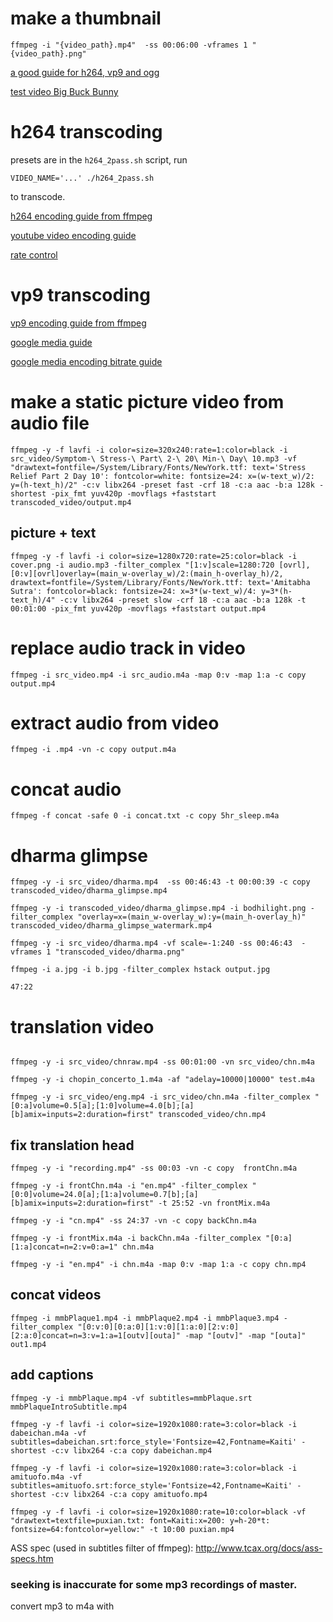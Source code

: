 

# make a thumbnail
```
ffmpeg -i "{video_path}.mp4"  -ss 00:06:00 -vframes 1 "{video_path}.png"
```

[a good guide for h264, vp9 and ogg](https://www.s-config.com/video-transcoding-ffmpeg/)

[test video Big Buck Bunny](http://bbb3d.renderfarming.net/download.html)

# h264 transcoding

presets are in the `h264_2pass.sh` script, run 

```
VIDEO_NAME='...' ./h264_2pass.sh
```

to transcode.

[h264 encoding guide from ffmpeg](https://trac.ffmpeg.org/wiki/Encode/H.264)

[youtube video encoding guide](https://trac.ffmpeg.org/wiki/Encode/YouTube)

[rate control](https://slhck.info/video/2017/03/01/rate-control.html)


# vp9 transcoding
[vp9 encoding guide from ffmpeg](https://trac.ffmpeg.org/wiki/Encode/VP9)

[google media guide](https://developers.google.com/media/vp9/settings/vod/)

[google media encoding bitrate guide](https://developers.google.com/media/vp9/settings#encoding_bitrates)


# make a static picture video from audio file
```
ffmpeg -y -f lavfi -i color=size=320x240:rate=1:color=black -i src_video/Symptom-\ Stress-\ Part\ 2-\ 20\ Min-\ Day\ 10.mp3 -vf "drawtext=fontfile=/System/Library/Fonts/NewYork.ttf: text='Stress Relief Part 2 Day 10': fontcolor=white: fontsize=24: x=(w-text_w)/2: y=(h-text_h)/2" -c:v libx264 -preset fast -crf 18 -c:a aac -b:a 128k -shortest -pix_fmt yuv420p -movflags +faststart transcoded_video/output.mp4
```

## picture + text

```
ffmpeg -y -f lavfi -i color=size=1280x720:rate=25:color=black -i cover.png -i audio.mp3 -filter_complex "[1:v]scale=1280:720 [ovrl], [0:v][ovrl]overlay=(main_w-overlay_w)/2:(main_h-overlay_h)/2, drawtext=fontfile=/System/Library/Fonts/NewYork.ttf: text='Amitabha Sutra': fontcolor=black: fontsize=24: x=3*(w-text_w)/4: y=3*(h-text_h)/4" -c:v libx264 -preset slow -crf 18 -c:a aac -b:a 128k -t 00:01:00 -pix_fmt yuv420p -movflags +faststart output.mp4
```

# replace audio track in video
```
ffmpeg -i src_video.mp4 -i src_audio.m4a -map 0:v -map 1:a -c copy output.mp4
```

# extract audio from video
```
ffmpeg -i .mp4 -vn -c copy output.m4a

```

# concat audio
```
ffmpeg -f concat -safe 0 -i concat.txt -c copy 5hr_sleep.m4a
```

# dharma glimpse
```
ffmpeg -y -i src_video/dharma.mp4  -ss 00:46:43 -t 00:00:39 -c copy transcoded_video/dharma_glimpse.mp4

ffmpeg -y -i transcoded_video/dharma_glimpse.mp4 -i bodhilight.png -filter_complex "overlay=x=(main_w-overlay_w):y=(main_h-overlay_h)" transcoded_video/dharma_glimpse_watermark.mp4

ffmpeg -y -i src_video/dharma.mp4 -vf scale=-1:240 -ss 00:46:43  -vframes 1 "transcoded_video/dharma.png"

ffmpeg -i a.jpg -i b.jpg -filter_complex hstack output.jpg

47:22
```

# translation video
```

ffmpeg -y -i src_video/chnraw.mp4 -ss 00:01:00 -vn src_video/chn.m4a

ffmpeg -y -i chopin_concerto_1.m4a -af "adelay=10000|10000" test.m4a

ffmpeg -y -i src_video/eng.mp4 -i src_video/chn.m4a -filter_complex "[0:a]volume=0.5[a];[1:0]volume=4.0[b];[a][b]amix=inputs=2:duration=first" transcoded_video/chn.mp4 
```

## fix translation head
```
ffmpeg -y -i "recording.mp4" -ss 00:03 -vn -c copy  frontChn.m4a 

ffmpeg -y -i frontChn.m4a -i "en.mp4" -filter_complex "[0:0]volume=24.0[a];[1:a]volume=0.7[b];[a][b]amix=inputs=2:duration=first" -t 25:52 -vn frontMix.m4a

ffmpeg -y -i "cn.mp4" -ss 24:37 -vn -c copy backChn.m4a 

ffmpeg -y -i frontMix.m4a -i backChn.m4a -filter_complex "[0:a][1:a]concat=n=2:v=0:a=1" chn.m4a

ffmpeg -y -i "en.mp4" -i chn.m4a -map 0:v -map 1:a -c copy chn.mp4

```

## concat videos
```
ffmpeg -i mmbPlaque1.mp4 -i mmbPlaque2.mp4 -i mmbPlaque3.mp4 -filter_complex "[0:v:0][0:a:0][1:v:0][1:a:0][2:v:0][2:a:0]concat=n=3:v=1:a=1[outv][outa]" -map "[outv]" -map "[outa]" out1.mp4
```

## add captions
```
ffmpeg -y -i mmbPlaque.mp4 -vf subtitles=mmbPlaque.srt mmbPlaqueIntroSubtitle.mp4

ffmpeg -y -f lavfi -i color=size=1920x1080:rate=3:color=black -i dabeichan.m4a -vf subtitles=dabeichan.srt:force_style='Fontsize=42,Fontname=Kaiti' -shortest -c:v libx264 -c:a copy dabeichan.mp4

ffmpeg -y -f lavfi -i color=size=1920x1080:rate=3:color=black -i amituofo.m4a -vf subtitles=amituofo.srt:force_style='Fontsize=42,Fontname=Kaiti' -shortest -c:v libx264 -c:a copy amituofo.mp4

ffmpeg -y -f lavfi -i color=size=1920x1080:rate=10:color=black -vf "drawtext=textfile=puxian.txt: font=Kaiti:x=200: y=h-20*t: fontsize=64:fontcolor=yellow:" -t 10:00 puxian.mp4
```


ASS spec (used in subtitles filter of ffmpeg): http://www.tcax.org/docs/ass-specs.htm

### seeking is inaccurate for some mp3 recordings of master.
convert mp3 to m4a with 
```

```
